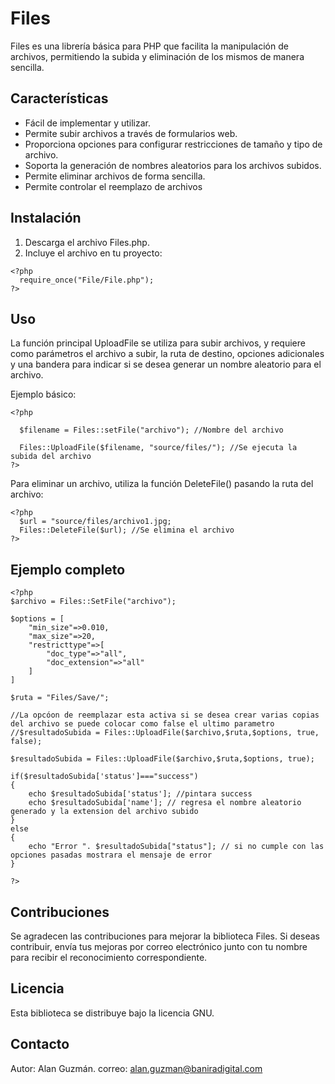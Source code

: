 # Files

Files es una librería básica para PHP que facilita la manipulación de archivos, permitiendo la subida y eliminación de los mismos de manera sencilla.

## Características

- Fácil de implementar y utilizar.
- Permite subir archivos a través de formularios web.
- Proporciona opciones para configurar restricciones de tamaño y tipo de archivo.
- Soporta la generación de nombres aleatorios para los archivos subidos.
- Permite eliminar archivos de forma sencilla.
- Permite controlar el reemplazo de archivos

## Instalación
1. Descarga el archivo Files.php.
2. Incluye el archivo en tu proyecto:

```
<?php
  require_once("File/File.php");
?>
```

## Uso

La función principal UploadFile se utiliza para subir archivos, y requiere como parámetros el archivo a subir, la ruta de destino, opciones adicionales y una bandera para indicar si se desea generar un nombre aleatorio para el archivo.

Ejemplo básico:

```
<?php
 
  $filename = Files::setFile("archivo"); //Nombre del archivo

  Files::UploadFile($filename, "source/files/"); //Se ejecuta la subida del archivo
?>
```


Para eliminar un archivo, utiliza la función DeleteFile() pasando la ruta del archivo:


```
<?php
  $url = "source/files/archivo1.jpg;
  Files::DeleteFile($url); //Se elimina el archivo
?>
```

## Ejemplo completo

```
<?php
$archivo = Files::SetFile("archivo");

$options = [
    "min_size"=>0.010,
    "max_size"=>20,
    "restricttype"=>[
        "doc_type"=>"all",
        "doc_extension"=>"all"
    ]
]

$ruta = "Files/Save/";

//La opcóon de reemplazar esta activa si se desea crear varias copias del archivo se puede colocar como false el ultimo parametro
//$resultadoSubida = Files::UploadFile($archivo,$ruta,$options, true, false);

$resultadoSubida = Files::UploadFile($archivo,$ruta,$options, true); 

if($resultadoSubida['status']==="success")
{
    echo $resultadoSubida['status']; //pintara success
    echo $resultadoSubida['name']; // regresa el nombre aleatorio  generado y la extension del archivo subido 
}
else
{
    echo "Error ". $resultadoSubida["status"]; // si no cumple con las opciones pasadas mostrara el mensaje de error
}

?>
```

## Contribuciones

Se agradecen las contribuciones para mejorar la biblioteca Files. Si deseas contribuir, envía tus mejoras por correo electrónico junto con tu nombre para recibir el reconocimiento correspondiente.

## Licencia

Esta biblioteca se distribuye bajo la licencia GNU.

## Contacto
Autor: Alan Guzmán.
correo: alan.guzman@baniradigital.com
